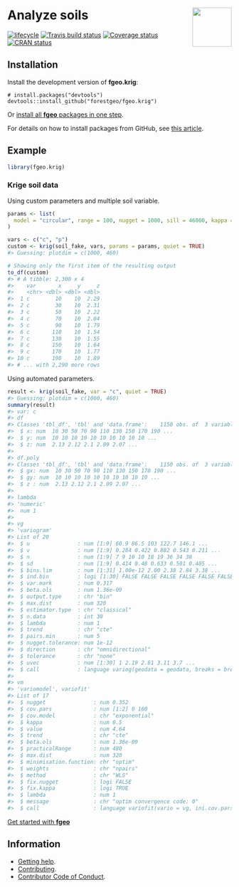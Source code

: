 
<!-- README.md is generated from README.Rmd. Please edit that file -->

# <img src="https://i.imgur.com/vTLlhbp.png" align="right" height=88 /> Analyze soils

[![lifecycle](https://img.shields.io/badge/lifecycle-experimental-orange.svg)](https://www.tidyverse.org/lifecycle/#experimental)
[![Travis build
status](https://travis-ci.org/forestgeo/fgeo.krig.svg?branch=master)](https://travis-ci.org/forestgeo/fgeo.krig)
[![Coverage
status](https://coveralls.io/repos/github/forestgeo/fgeo.krig/badge.svg)](https://coveralls.io/r/forestgeo/fgeo.krig?branch=master)
[![CRAN
status](http://www.r-pkg.org/badges/version/fgeo.krig)](https://cran.r-project.org/package=fgeo.krig)

## Installation

Install the development version of **fgeo.krig**:

    # install.packages("devtools")
    devtools::install_github("forestgeo/fgeo.krig")

Or [install all **fgeo** packages in one
step](https://forestgeo.github.io/fgeo/index.html#installation).

For details on how to install packages from GitHub, see [this
article](https://goo.gl/dQKEeg).

## Example

``` r
library(fgeo.krig)
```

### Krige soil data

Using custom parameters and multiple soil variable.

``` r
params <- list(
  model = "circular", range = 100, nugget = 1000, sill = 46000, kappa = 0.5
)

vars <- c("c", "p")
custom <- krig(soil_fake, vars, params = params, quiet = TRUE)
#> Guessing: plotdim = c(1000, 460)

# Showing only the first item of the resulting output
to_df(custom)
#> # A tibble: 2,300 x 4
#>    var       x     y     z
#>    <chr> <dbl> <dbl> <dbl>
#>  1 c        10    10  2.29
#>  2 c        30    10  2.31
#>  3 c        50    10  2.22
#>  4 c        70    10  2.04
#>  5 c        90    10  1.79
#>  6 c       110    10  1.54
#>  7 c       130    10  1.55
#>  8 c       150    10  1.64
#>  9 c       170    10  1.77
#> 10 c       190    10  1.89
#> # ... with 2,290 more rows
```

Using automated parameters.

``` r
result <- krig(soil_fake, var = "c", quiet = TRUE)
#> Guessing: plotdim = c(1000, 460)
summary(result)
#> var: c 
#> df
#> Classes 'tbl_df', 'tbl' and 'data.frame':    1150 obs. of  3 variables:
#>  $ x: num  10 30 50 70 90 110 130 150 170 190 ...
#>  $ y: num  10 10 10 10 10 10 10 10 10 10 ...
#>  $ z: num  2.13 2.12 2.1 2.09 2.07 ...
#> 
#> df.poly
#> Classes 'tbl_df', 'tbl' and 'data.frame':    1150 obs. of  3 variables:
#>  $ gx: num  10 30 50 70 90 110 130 150 170 190 ...
#>  $ gy: num  10 10 10 10 10 10 10 10 10 10 ...
#>  $ z : num  2.13 2.12 2.1 2.09 2.07 ...
#> 
#> lambda
#> 'numeric'
#>  num 1
#> 
#> vg
#> 'variogram'
#> List of 20
#>  $ u               : num [1:9] 60.9 86.5 103 122.7 146.1 ...
#>  $ v               : num [1:9] 0.284 0.422 0.882 0.543 0.211 ...
#>  $ n               : num [1:9] 7 9 10 10 18 19 36 34 38
#>  $ sd              : num [1:9] 0.414 0.48 0.633 0.501 0.405 ...
#>  $ bins.lim        : num [1:31] 1.00e-12 2.00 2.38 2.84 3.38 ...
#>  $ ind.bin         : logi [1:30] FALSE FALSE FALSE FALSE FALSE FALSE ...
#>  $ var.mark        : num 0.317
#>  $ beta.ols        : num 1.36e-09
#>  $ output.type     : chr "bin"
#>  $ max.dist        : num 320
#>  $ estimator.type  : chr "classical"
#>  $ n.data          : int 30
#>  $ lambda          : num 1
#>  $ trend           : chr "cte"
#>  $ pairs.min       : num 5
#>  $ nugget.tolerance: num 1e-12
#>  $ direction       : chr "omnidirectional"
#>  $ tolerance       : chr "none"
#>  $ uvec            : num [1:30] 1 2.19 2.61 3.11 3.7 ...
#>  $ call            : language variog(geodata = geodata, breaks = breaks, trend = trend, pairs.min = 5)
#> 
#> vm
#> 'variomodel', variofit'
#> List of 17
#>  $ nugget               : num 0.352
#>  $ cov.pars             : num [1:2] 0 160
#>  $ cov.model            : chr "exponential"
#>  $ kappa                : num 0.5
#>  $ value                : num 4.64
#>  $ trend                : chr "cte"
#>  $ beta.ols             : num 1.36e-09
#>  $ practicalRange       : num 480
#>  $ max.dist             : num 320
#>  $ minimisation.function: chr "optim"
#>  $ weights              : chr "npairs"
#>  $ method               : chr "WLS"
#>  $ fix.nugget           : logi FALSE
#>  $ fix.kappa            : logi TRUE
#>  $ lambda               : num 1
#>  $ message              : chr "optim convergence code: 0"
#>  $ call                 : language variofit(vario = vg, ini.cov.pars = c(initialVal, startRange), cov.model = varModels[i],      nugget = initialVal)
```

[Get started with
**fgeo**](https://forestgeo.github.io/fgeo/articles/fgeo.html)

## Information

  - [Getting help](SUPPORT.md).
  - [Contributing](CONTRIBUTING.md).
  - [Contributor Code of Conduct](CODE_OF_CONDUCT.md).
